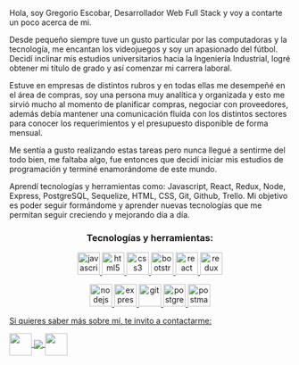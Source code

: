 Hola, soy Gregorio Escobar, Desarrollador Web Full Stack y voy a contarte un poco acerca de mi. 

Desde pequeño siempre tuve un gusto particular por las computadoras y la tecnología, me encantan los videojuegos y soy un apasionado del fútbol. Decidí inclinar mis estudios universitarios hacia la Ingeniería Industrial, logré obtener mi título de grado y así comenzar mi carrera laboral.

Estuve en empresas de distintos rubros y en todas ellas me desempeñé en el área de compras, soy una persona muy analítica y organizada y esto me sirvió mucho al momento de planificar compras, negociar con proveedores, además debía mantener una comunicación fluida con los distintos sectores para conocer los requerimientos y el presupuesto disponible de forma mensual. 

Me sentía a gusto realizando estas tareas pero nunca llegué a sentirme del todo bien, me faltaba algo, fue entonces que decidí iniciar mis estudios de programación y terminé enamorándome de este mundo. 

Aprendí tecnologías y herramientas como: Javascript, React, Redux, Node, Express, PostgreSQL, Sequelize, HTML, CSS, Git, Github, Trello. Mi objetivo es poder seguir formándome y aprender nuevas tecnologías que me permitan seguir creciendo y mejorando día a día.

<div align="center">
<h3 align="center">Tecnologías y herramientas:</h3>
<p align="center">  <a href="https://developer.mozilla.org/en-US/docs/Web/JavaScript" target="_blank"> <img src="https://upload.wikimedia.org/wikipedia/commons/thumb/9/99/Unofficial_JavaScript_logo_2.svg/1024px-Unofficial_JavaScript_logo_2.svg.png" alt="javascript" width="40" height="40"/> </a> 
<a href="https://www.w3.org/html/" target="_blank"> <img src="https://upload.wikimedia.org/wikipedia/commons/thumb/3/38/HTML5_Badge.svg/600px-HTML5_Badge.svg.png" alt="html5" width="40" height="40"/> </a>
<a href="https://www.w3schools.com/css/" target="_blank"> <img src="https://cdn4.iconfinder.com/data/icons/social-media-logos-6/512/121-css3-512.png" alt="css3" width="40" height="40"/> </a> 
<a href="https://getbootstrap.com" target="_blank"> <img src="https://upload.wikimedia.org/wikipedia/commons/thumb/b/b2/Bootstrap_logo.svg/1024px-Bootstrap_logo.svg.png" alt="bootstrap" width="40" height="40"/> </a> 
<a href="https://reactjs.org/" target="_blank"> <img src="https://seeklogo.com/images/R/react-logo-7B3CE81517-seeklogo.com.png" alt="react" width="40" height="40"/> </a> 
<!-- <a href="https://reactnative.dev/" target="_blank"> <img src="https://reactnative.dev/img/header_logo.svg" alt="reactnative" width="40" height="40"/> </a>  -->
<a href="https://redux.js.org" target="_blank"> <img src="https://seeklogo.com/images/R/redux-logo-9CA6836C12-seeklogo.com.png" alt="redux" width="40" height="40"/> </a>

 <!-- <a href="https://sass-lang.com" target="_blank"> <img src="https://upload.wikimedia.org/wikipedia/commons/thumb/9/96/Sass_Logo_Color.svg/1280px-Sass_Logo_Color.svg.png" alt="sass" width="40" height="40"/> </a> -->
<a href="https://nodejs.org" target="_blank"> <img src="https://cdn.pixabay.com/photo/2015/04/23/17/41/node-js-736399_960_720.png" alt="nodejs" height="40"/> </a>
<a href="https://expressjs.com" target="_blank"> <img src="https://i.cloudup.com/zfY6lL7eFa-3000x3000.png" alt="express" height="40"/> </a>
<a href="https://git-scm.com/" target="_blank"> <img src="https://www.vectorlogo.zone/logos/git-scm/git-scm-icon.svg" alt="git" width="40" height="40"/> </a>
<a href="https://www.postgresql.org" target="_blank"> <img src="https://upload.wikimedia.org/wikipedia/commons/thumb/2/29/Postgresql_elephant.svg/1200px-Postgresql_elephant.svg.png" alt="postgresql" width="40" height="40"/> </a>
<a href="https://postman.com" target="_blank"> <img src="https://www.vectorlogo.zone/logos/getpostman/getpostman-icon.svg" alt="postman" width="40" height="40"/>
</div>

Si quieres saber más sobre mí, te invito a contactarme:
 

<p>
    <a href="mailto:gregorioescobar_28@hotmail.com">
      <img align="center" width=40px src="https://cdn4.iconfinder.com/data/icons/miu-flat-social/60/mail-512.png"/>
    </a>    
    <a href="https://www.linkedin.com/in/gregorioescobar28">
      <img align="center" src="https://user-images.githubusercontent.com/76783198/182481396-19c89e94-f3ba-4e33-9df4-f5b7a094cf8f.svg"/>
    </a>
  <a href="https://wa.me/542612652733">
      <img align="center" width=40px src="https://cdn3.iconfinder.com/data/icons/2018-social-media-logotypes/1000/2018_social_media_popular_app_logo-whatsapp-256.png"/>
    </a>
<p/>


